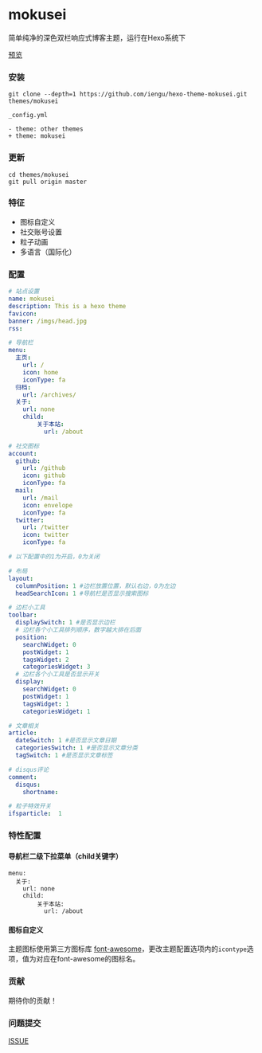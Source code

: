 # mokusei
简单纯净的深色双栏响应式博客主题，运行在Hexo系统下

[预览](https://iengu.github.io)   

### 安装

```
git clone --depth=1 https://github.com/iengu/hexo-theme-mokusei.git themes/mokusei
```
```
_config.yml

- theme: other themes
+ theme: mokusei
```

### 更新

```
cd themes/mokusei
git pull origin master
```

### 特征

* 图标自定义
* 社交账号设置
* 粒子动画
* 多语言（国际化）

### 配置

```yaml
# 站点设置
name: mokusei  
description: This is a hexo theme 
favicon: 
banner: /imgs/head.jpg
rss: 

# 导航栏
menu:
  主页:
    url: /
    icon: home
    iconType: fa
  归档:
    url: /archives/
  关于:
    url: none
    child:
        关于本站:
          url: /about

# 社交图标
account:
  github:
    url: /github
    icon: github
    iconType: fa
  mail:
    url: /mail
    icon: envelope
    iconType: fa
  twitter:
    url: /twitter
    icon: twitter
    iconType: fa

# 以下配置中的1为开启，0为关闭

# 布局
layout:
  columnPosition: 1 #边栏放置位置，默认右边，0为左边
  headSearchIcon: 1 #导航栏是否显示搜索图标

# 边栏小工具
toolbar:
  displaySwitch: 1 #是否显示边栏
  # 边栏各个小工具排列顺序，数字越大排在后面
  position:
    searchWidget: 0
    postWidget: 1
    tagsWidget: 2
    categoriesWidget: 3
  # 边栏各个小工具是否显示开关
  display:
    searchWidget: 0
    postWidget: 1
    tagsWidget: 1
    categoriesWidget: 1

# 文章相关
article:
  dateSwitch: 1 #是否显示文章日期
  categoriesSwitch: 1 #是否显示文章分类
  tagSwitch: 1 #是否显示文章标签

# disqus评论
comment:
  disqus:
    shortname: 

# 粒子特效开关
ifsparticle:  1

```

### 特性配置

#### 导航栏二级下拉菜单（child关键字）
```
menu:
  关于:
    url: none
    child:
        关于本站:
          url: /about
```
#### 图标自定义
主题图标使用第三方图标库 [font-awesome](https://fontawesome.com/)，更改主题配置选项内的<code>icontype</code>选项，值为对应在font-awesome的图标名。

### 贡献

期待你的贡献！

### 问题提交

[ISSUE](https://github.com/iengu/hexo-theme-mokusei/issues)

